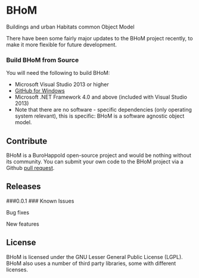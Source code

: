# BHoM
Buildings and urban Habitats common Object Model

There have been some fairly major updates to the BHoM project recently, to make it more flexible for future development. 

### Build BHoM from Source ###
You will need the following to build BHoM:

- Microsoft Visual Studio 2013 or higher
- [GitHub for Windows](https://windows.github.com/)
- Microsoft .NET Framework 4.0 and above (included with Visual Studio 2013)
- Note that there are no software - specific dependencies (only operating system relevant), this is specific: BHoM is a software agnostic object model.

## Contribute ##

BHoM is a BuroHappold open-source project and would be nothing without its community.  You can submit your own code to the BHoM project via a Github [pull request](https://help.github.com/articles/using-pull-requests).

## Releases ##
###0.0.1 ###
Known Issues

Bug fixes

New features

## License ##

BHoM is licensed under the GNU Lesser General Public License (LGPL). BHoM also uses a number of third party libraries, some with different licenses.
